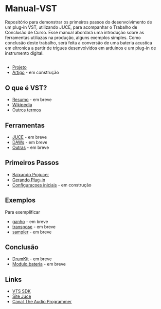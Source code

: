 # Manual-VST
Repositório para demonstrar os primeiros passos do desenvolvimento de um plug-in VST, utilizando JUCE, para acompanhar o Trabalho de Conclusão de Curso.
Esse manual abordará uma introdução sobre as ferramentas utiliazas na produção, alguns exemplos simples. 
Como conclusão deste trabalho, será feita a conversão de uma bateria acustica em eltronica a partir de trigues desenvolvidos em arduinos e um plug-in de instrumento digital.

## 
  * [Projeto](https://github.com/RodrigoSOS/Manual-VST/blob/main/Projeto%20TCC%20Rodrigo%20Lopes%20da%20Silva.pdf)
  * [Artigo](#) - em construção

## O que é VST?
  * [Resumo](#) - em breve
  * [Wikipedia](https://en.wikipedia.org/wiki/Virtual_Studio_Technology)
  * [Outros termos](https://github.com/RodrigoSOS/Manual-VST/tree/main/termos)

## Ferramentas
  * [JUCE](https://github.com/RodrigoSOS/Manual-VST/tree/main/ferramentas#juce) - em breve
  * [DAWs](https://github.com/RodrigoSOS/Manual-VST/tree/main/ferramentas#daws) - em breve
  * [Outras](https://github.com/RodrigoSOS/Manual-VST/tree/main/ferramentas#outras) - em breve

## Primeiros Passos
  * [Baixando Projucer](https://github.com/RodrigoSOS/Manual-VST/tree/main/primeiros-passos#baixando-projucer)
  * [Gerando Plug-in](https://github.com/RodrigoSOS/Manual-VST/tree/main/primeiros-passos#configurações-inicias)
  * [Configuraçoes iniciais](https://github.com/RodrigoSOS/Manual-VST/tree/main/primeiros-passos#conhecendo-o-codigo) - em construção

## Exemplos
  Para exemplificar 
  * [ganho](#) - em breve
  * [transpose](#) - em breve
  * [sampler](#) - em breve

## Conclusão
  * [DrumKit](#) - em breve
  * [Modulo bateria](#) - em breve

## Links
  * [VTS SDK](https://new.steinberg.net/developers/)
  * [Site Juce](https://juce.com/)
  * [Canal The Audio Programmer](https://www.youtube.com/channel/UCpKb02FsH4WH4X_2xhIoJ1A?pbjreload=102)
